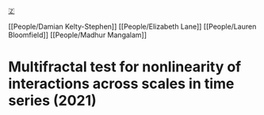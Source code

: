[🇿](zotero://select/library/items/B73R9NJJ)

[[People/Damian Kelty-Stephen]] [[People/Elizabeth Lane]] [[People/Lauren Bloomfield]] [[People/Madhur Mangalam]] 
# Multifractal test for nonlinearity of interactions across scales in time series (2021)


